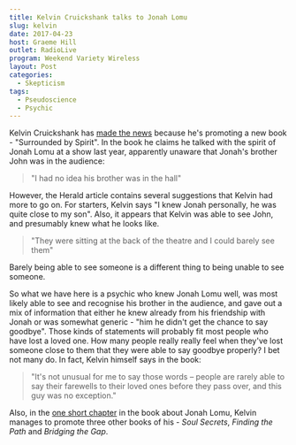 ```yaml
---
title: Kelvin Cruickshank talks to Jonah Lomu
slug: kelvin
date: 2017-04-23
host: Graeme Hill
outlet: RadioLive
program: Weekend Variety Wireless
layout: Post
categories:
  - Skepticism
tags:
  - Pseudoscience
  - Psychic
---
```


Kelvin Cruickshank has [made the news](http://www.nzherald.co.nz/entertainment/news/article.cfm?c_id=1501119&objectid=11839061) because he's promoting a new book - "Surrounded by Spirit". In the book he claims he talked with the spirit of Jonah Lomu at a show last year, apparently unaware that Jonah's brother John was in the audience:

<!-- more -->

> "I had no idea his brother was in the hall"

However, the Herald article contains several suggestions that Kelvin had more to go on. For starters, Kelvin says "I knew Jonah ­personally, he was quite close to my son". Also, it appears that Kelvin was able to see John, and presumably knew what he looks like.

> "They were sitting at the back of the theatre and I could barely see them"

Barely being able to see someone is a different thing to being unable to see someone.

So what we have here is a psychic who knew Jonah Lomu well, was most likely able to see and recognise his brother in the audience, and gave out a mix of information that either he knew already from his friendship with Jonah or was somewhat generic - "him he didn't get the chance to say goodbye". Those kinds of statements will probably fit most people who have lost a loved one. How many people really really feel when they've lost someone close to them that they were able to say goodbye properly? I bet not many do. In fact, Kelvin himself says in the book:

> "It's not unusual for me to say those words – people are rarely able to say their farewells to their loved ones before they pass over, and this guy was no exception."

Also, in the [one short chapter](http://penguin.co.nz/books/surrounded-by-spirit-9780143770428/extracts/1378-surrounded-spirit) in the book about Jonah Lomu, Kelvin manages to promote three other books of his - _Soul Secrets_, _Finding the Path_ and _Bridging the Gap_.
